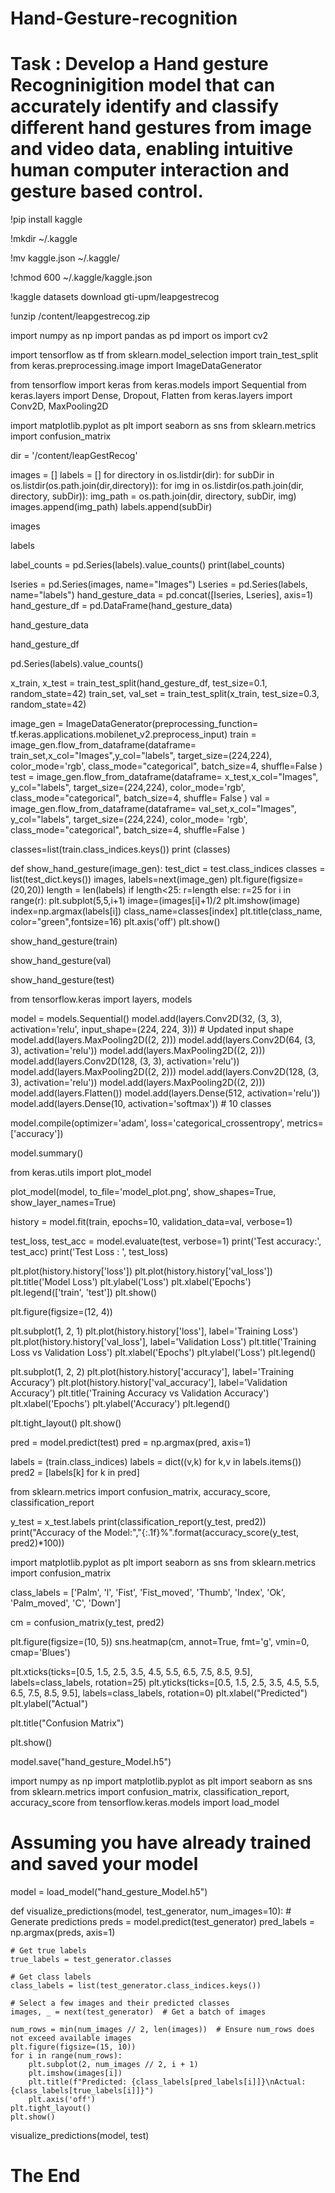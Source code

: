 # Hand-Gesture-recognition
# Task : Develop a Hand gesture Recogninigition model that can accurately identify and classify different hand gestures from image and video data, enabling intuitive human computer interaction and gesture based control.

!pip install kaggle

!mkdir ~/.kaggle

!mv kaggle.json ~/.kaggle/

!chmod 600 ~/.kaggle/kaggle.json

!kaggle datasets download gti-upm/leapgestrecog

!unzip /content/leapgestrecog.zip

import numpy as np
import pandas as pd
import os
import cv2

import tensorflow as tf
from sklearn.model_selection import train_test_split
from keras.preprocessing.image import ImageDataGenerator

from tensorflow import keras
from keras.models import Sequential
from keras.layers import Dense, Dropout, Flatten
from keras.layers import Conv2D, MaxPooling2D

import matplotlib.pyplot as plt
import seaborn as sns
from sklearn.metrics import confusion_matrix


dir = '/content/leapGestRecog'

images = []
labels = []
for directory in os.listdir(dir):
  for subDir in os.listdir(os.path.join(dir,directory)):
    for img in os.listdir(os.path.join(dir, directory, subDir)):
      img_path = os.path.join(dir, directory, subDir, img)
      images.append(img_path)
      labels.append(subDir)

images

labels

label_counts = pd.Series(labels).value_counts()
print(label_counts)

Iseries = pd.Series(images, name="Images")
Lseries = pd.Series(labels, name="labels")
hand_gesture_data = pd.concat([Iseries, Lseries], axis=1)
hand_gesture_df = pd.DataFrame(hand_gesture_data)

hand_gesture_data

hand_gesture_df

pd.Series(labels).value_counts()

x_train, x_test = train_test_split(hand_gesture_df, test_size=0.1, random_state=42)
train_set, val_set = train_test_split(x_train, test_size=0.3, random_state=42)

image_gen = ImageDataGenerator(preprocessing_function= tf.keras.applications.mobilenet_v2.preprocess_input)
train = image_gen.flow_from_dataframe(dataframe= train_set,x_col="Images",y_col="labels",
                                      target_size=(224,224),
                                      color_mode='rgb',
                                      class_mode="categorical",
                                      batch_size=4,
                                      shuffle=False
                                     )
test = image_gen.flow_from_dataframe(dataframe= x_test,x_col="Images", y_col="labels",
                                     target_size=(224,224),
                                     color_mode='rgb',
                                     class_mode="categorical",
                                     batch_size=4,
                                     shuffle= False
                                    )
val = image_gen.flow_from_dataframe(dataframe= val_set,x_col="Images", y_col="labels",
                                    target_size=(224,224),
                                    color_mode= 'rgb',
                                    class_mode="categorical",
                                    batch_size=4,
                                    shuffle=False
                                   )

classes=list(train.class_indices.keys())
print (classes)

def show_hand_gesture(image_gen):
    test_dict = test.class_indices
    classes = list(test_dict.keys())
    images, labels=next(image_gen)
    plt.figure(figsize=(20,20))
    length = len(labels)
    if length<25:
        r=length
    else:
        r=25
    for i in range(r):
        plt.subplot(5,5,i+1)
        image=(images[i]+1)/2
        plt.imshow(image)
        index=np.argmax(labels[i])
        class_name=classes[index]
        plt.title(class_name, color="green",fontsize=16)
        plt.axis('off')
    plt.show()

show_hand_gesture(train)

show_hand_gesture(val)

show_hand_gesture(test)

from tensorflow.keras import layers, models

model = models.Sequential()
model.add(layers.Conv2D(32, (3, 3), activation='relu', input_shape=(224, 224, 3)))  # Updated input shape
model.add(layers.MaxPooling2D((2, 2)))
model.add(layers.Conv2D(64, (3, 3), activation='relu'))
model.add(layers.MaxPooling2D((2, 2)))
model.add(layers.Conv2D(128, (3, 3), activation='relu'))
model.add(layers.MaxPooling2D((2, 2)))
model.add(layers.Conv2D(128, (3, 3), activation='relu'))
model.add(layers.MaxPooling2D((2, 2)))
model.add(layers.Flatten())
model.add(layers.Dense(512, activation='relu'))
model.add(layers.Dense(10, activation='softmax'))  # 10 classes

model.compile(optimizer='adam', loss='categorical_crossentropy', metrics=['accuracy'])


model.summary()

from keras.utils import plot_model

plot_model(model, to_file='model_plot.png', show_shapes=True, show_layer_names=True)

history = model.fit(train, epochs=10, validation_data=val, verbose=1)

test_loss, test_acc = model.evaluate(test, verbose=1)
print('Test accuracy:', test_acc)
print('Test Loss : ', test_loss)

plt.plot(history.history['loss'])
plt.plot(history.history['val_loss'])
plt.title('Model Loss')
plt.ylabel('Loss')
plt.xlabel('Epochs')
plt.legend(['train', 'test'])
plt.show()


plt.figure(figsize=(12, 4))

plt.subplot(1, 2, 1)
plt.plot(history.history['loss'], label='Training Loss')
plt.plot(history.history['val_loss'], label='Validation Loss')
plt.title('Training Loss vs Validation Loss')
plt.xlabel('Epochs')
plt.ylabel('Loss')
plt.legend()

plt.subplot(1, 2, 2)
plt.plot(history.history['accuracy'], label='Training Accuracy')
plt.plot(history.history['val_accuracy'], label='Validation Accuracy')
plt.title('Training Accuracy vs Validation Accuracy')
plt.xlabel('Epochs')
plt.ylabel('Accuracy')
plt.legend()

plt.tight_layout()
plt.show()

pred = model.predict(test)
pred = np.argmax(pred, axis=1)

labels = (train.class_indices)
labels = dict((v,k) for k,v in labels.items())
pred2 = [labels[k] for k in pred]

from sklearn.metrics import confusion_matrix, accuracy_score, classification_report

y_test = x_test.labels
print(classification_report(y_test, pred2))
print("Accuracy of the Model:","{:.1f}%".format(accuracy_score(y_test, pred2)*100))

import matplotlib.pyplot as plt
import seaborn as sns
from sklearn.metrics import confusion_matrix

class_labels = ['Palm', 'l', 'Fist', 'Fist_moved', 'Thumb', 'Index', 'Ok', 'Palm_moved', 'C', 'Down']

cm = confusion_matrix(y_test, pred2)

plt.figure(figsize=(10, 5))
sns.heatmap(cm, annot=True, fmt='g', vmin=0, cmap='Blues')

plt.xticks(ticks=[0.5, 1.5, 2.5, 3.5, 4.5, 5.5, 6.5, 7.5, 8.5, 9.5], labels=class_labels, rotation=25)
plt.yticks(ticks=[0.5, 1.5, 2.5, 3.5, 4.5, 5.5, 6.5, 7.5, 8.5, 9.5], labels=class_labels, rotation=0)
plt.xlabel("Predicted")
plt.ylabel("Actual")

plt.title("Confusion Matrix")

plt.show()

model.save("hand_gesture_Model.h5")

import numpy as np
import matplotlib.pyplot as plt
import seaborn as sns
from sklearn.metrics import confusion_matrix, classification_report, accuracy_score
from tensorflow.keras.models import load_model

# Assuming you have already trained and saved your model
model = load_model("hand_gesture_Model.h5")

def visualize_predictions(model, test_generator, num_images=10):
    # Generate predictions
    preds = model.predict(test_generator)
    pred_labels = np.argmax(preds, axis=1)

    # Get true labels
    true_labels = test_generator.classes

    # Get class labels
    class_labels = list(test_generator.class_indices.keys())

    # Select a few images and their predicted classes
    images, _ = next(test_generator)  # Get a batch of images

    num_rows = min(num_images // 2, len(images))  # Ensure num_rows does not exceed available images
    plt.figure(figsize=(15, 10))
    for i in range(num_rows):
        plt.subplot(2, num_images // 2, i + 1)
        plt.imshow(images[i])
        plt.title(f"Predicted: {class_labels[pred_labels[i]]}\nActual: {class_labels[true_labels[i]]}")
        plt.axis('off')
    plt.tight_layout()
    plt.show()

visualize_predictions(model, test)


# The End
